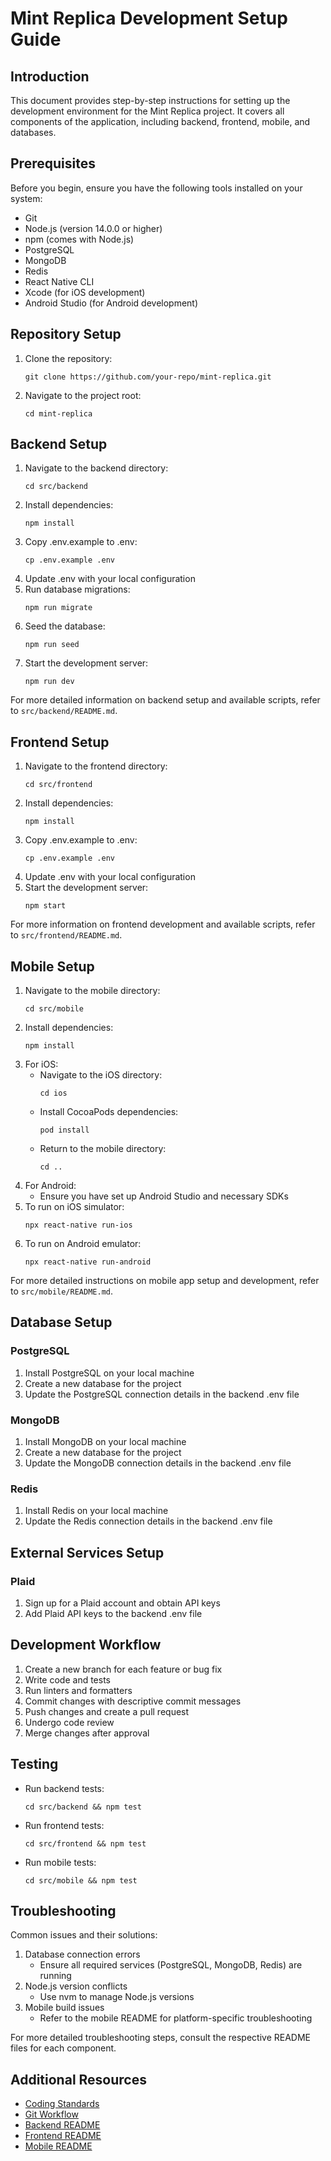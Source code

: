 # Mint Replica Development Setup Guide

## Introduction

This document provides step-by-step instructions for setting up the development environment for the Mint Replica project. It covers all components of the application, including backend, frontend, mobile, and databases.

## Prerequisites

Before you begin, ensure you have the following tools installed on your system:

- Git
- Node.js (version 14.0.0 or higher)
- npm (comes with Node.js)
- PostgreSQL
- MongoDB
- Redis
- React Native CLI
- Xcode (for iOS development)
- Android Studio (for Android development)

## Repository Setup

1. Clone the repository:
   ```
   git clone https://github.com/your-repo/mint-replica.git
   ```
2. Navigate to the project root:
   ```
   cd mint-replica
   ```

## Backend Setup

1. Navigate to the backend directory:
   ```
   cd src/backend
   ```
2. Install dependencies:
   ```
   npm install
   ```
3. Copy .env.example to .env:
   ```
   cp .env.example .env
   ```
4. Update .env with your local configuration
5. Run database migrations:
   ```
   npm run migrate
   ```
6. Seed the database:
   ```
   npm run seed
   ```
7. Start the development server:
   ```
   npm run dev
   ```

For more detailed information on backend setup and available scripts, refer to `src/backend/README.md`.

## Frontend Setup

1. Navigate to the frontend directory:
   ```
   cd src/frontend
   ```
2. Install dependencies:
   ```
   npm install
   ```
3. Copy .env.example to .env:
   ```
   cp .env.example .env
   ```
4. Update .env with your local configuration
5. Start the development server:
   ```
   npm start
   ```

For more information on frontend development and available scripts, refer to `src/frontend/README.md`.

## Mobile Setup

1. Navigate to the mobile directory:
   ```
   cd src/mobile
   ```
2. Install dependencies:
   ```
   npm install
   ```
3. For iOS:
   - Navigate to the iOS directory:
     ```
     cd ios
     ```
   - Install CocoaPods dependencies:
     ```
     pod install
     ```
   - Return to the mobile directory:
     ```
     cd ..
     ```
4. For Android:
   - Ensure you have set up Android Studio and necessary SDKs
5. To run on iOS simulator:
   ```
   npx react-native run-ios
   ```
6. To run on Android emulator:
   ```
   npx react-native run-android
   ```

For more detailed instructions on mobile app setup and development, refer to `src/mobile/README.md`.

## Database Setup

### PostgreSQL

1. Install PostgreSQL on your local machine
2. Create a new database for the project
3. Update the PostgreSQL connection details in the backend .env file

### MongoDB

1. Install MongoDB on your local machine
2. Create a new database for the project
3. Update the MongoDB connection details in the backend .env file

### Redis

1. Install Redis on your local machine
2. Update the Redis connection details in the backend .env file

## External Services Setup

### Plaid

1. Sign up for a Plaid account and obtain API keys
2. Add Plaid API keys to the backend .env file

## Development Workflow

1. Create a new branch for each feature or bug fix
2. Write code and tests
3. Run linters and formatters
4. Commit changes with descriptive commit messages
5. Push changes and create a pull request
6. Undergo code review
7. Merge changes after approval

## Testing

- Run backend tests:
  ```
  cd src/backend && npm test
  ```
- Run frontend tests:
  ```
  cd src/frontend && npm test
  ```
- Run mobile tests:
  ```
  cd src/mobile && npm test
  ```

## Troubleshooting

Common issues and their solutions:

1. Database connection errors
   - Ensure all required services (PostgreSQL, MongoDB, Redis) are running
2. Node.js version conflicts
   - Use nvm to manage Node.js versions
3. Mobile build issues
   - Refer to the mobile README for platform-specific troubleshooting

For more detailed troubleshooting steps, consult the respective README files for each component.

## Additional Resources

- [Coding Standards](./coding_standards.md)
- [Git Workflow](./git_workflow.md)
- [Backend README](../src/backend/README.md)
- [Frontend README](../src/frontend/README.md)
- [Mobile README](../src/mobile/README.md)
